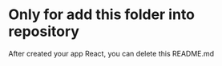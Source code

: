 # Only for add this folder into repository

After created your app React, you can delete this README.md